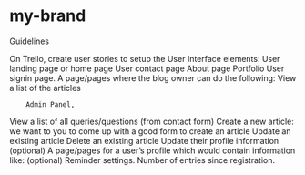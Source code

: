 # my-brand
Guidelines

On Trello, create user stories to setup the User Interface elements:
User landing page or home page
User contact page
About page
Portfolio
User signin page.
A page/pages where the blog owner can do the following:
View a list of the articles

		Admin Panel,
    
View a list of all queries/questions (from contact form)
Create a new article: we want to you to come up with a good form to create an article
Update an existing article
Delete an existing article
Update their profile information (optional)
A page/pages for a user’s profile which would contain information like: (optional)
Reminder settings.
Number of entries since registration.

